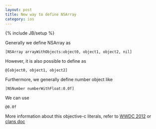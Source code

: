 ```yaml
---
layout: post
title: New way to define NSArray
category: ios
---
```

{% include JB/setup %}

Generally we define NSArray as

    [NSArray arrayWithObjects:object0, object1, object2, nil]

However, it is also possible to define as

    @[object0, object1, object2]

Furthermore, we generally define number object like

    [NSNumber numberWithFloat:0.0f]

We can use

    @0.0f

More information about this objective-c literals, refer to [WWDC 2012](http://developer.apple.com/videos/wwdc/2012/) or [clans doc](http://clang.llvm.org/docs/ObjectiveCLiterals.html)
